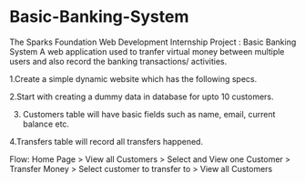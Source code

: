 # Basic-Banking-System
The Sparks Foundation Web Development Internship Project : Basic Banking System
A web application used to tranfer virtual money between multiple users and also record the banking transactions/ activities.

  1.Create a simple dynamic website which has the following specs.

  2.Start with creating a dummy data in database for upto 10 customers.
 
 3. Customers table will have basic fields such as name, email, current balance etc. 
 
  4.Transfers table will record all transfers happened.

 Flow: Home Page > View all Customers > Select and View one Customer > Transfer Money > Select customer to transfer to >
View all Customers
